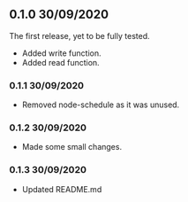 ## 0.1.0 30/09/2020
The first release, yet to be fully tested.
- Added write function.
- Added read function.

### 0.1.1 30/09/2020
- Removed node-schedule as it was unused.

### 0.1.2 30/09/2020
- Made some small changes.

### 0.1.3 30/09/2020
- Updated README.md